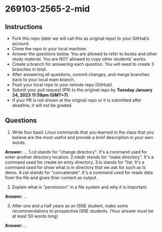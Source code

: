 # 269103-2565-2-mid

## Instructions

- Fork this repo (later we will call this as original repo) to your GitHub’s account. 
- Clone the repo to your local machine.
- Answer the questions below. You are allowed to refer to books and other study material. You are NOT allowed to copy other students’ works. 
- Create a branch for answering each question. You will need to create 3 branches in total.
- After answering all questions, commit changes, and merge branches back to your local main branch.
- Push your local repo to your remote repo (GitHub).
- Submit your pull request (PR) to the original repo by **Tuesday January 24, 2023 11:59pm (GMT+7)**.
- If your PR is not shown at the original repo or it is submitted after deadline, it will not be graded.

## Questions

1. Write four basic Linux commands that you learned in the class that you believe are the most useful and provide a brief description in your own words. 

**Answer:** ...
1.cd 
    stands for "change directory". It's a command used for enter another directory location.
2.mkdir
    stands for "make directory". It's a command used for create an emty directory.
3.ls
    stands for "list. It's a command used for show what is in directory that we ask for such as ls demo.
4.cat
    stands for "concatenate". It's a command used for reads data from the file and gives thier content as output.

2. Explain what is “permission” in a file system and why it is important.

**Answer:** ...

3. After one and a half years as an ISNE student, make some recommendations to prospective ISNE students. (Your answer must be at least 50 words long)

**Answer:** ...
